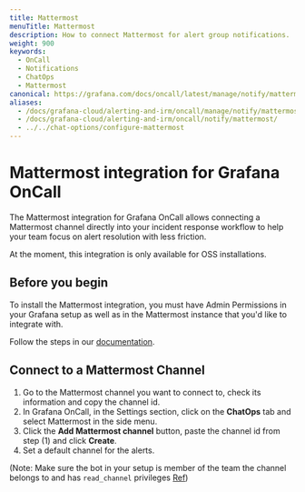 ```yaml
---
title: Mattermost
menuTitle: Mattermost
description: How to connect Mattermost for alert group notifications.
weight: 900
keywords:
  - OnCall
  - Notifications
  - ChatOps
  - Mattermost
canonical: https://grafana.com/docs/oncall/latest/manage/notify/mattermost/
aliases:
  - /docs/grafana-cloud/alerting-and-irm/oncall/manage/notify/mattermost/
  - /docs/grafana-cloud/alerting-and-irm/oncall/notify/mattermost/
  - ../../chat-options/configure-mattermost
---
```


# Mattermost integration for Grafana OnCall

The Mattermost integration for Grafana OnCall allows connecting a Mattermost channel directly
into your incident response workflow to help your team focus on alert resolution with less friction.

At the moment, this integration is only available for OSS installations.

## Before you begin

To install the Mattermost integration, you must have Admin Permissions in your Grafana setup
as well as in the Mattermost instance that you'd like to integrate with.

Follow the steps in our [documentation](https://grafana.com/docs/oncall/latest/open-source/#mattermost-setup).

## Connect to a Mattermost Channel

1. Go to the Mattermost channel you want to connect to, check its information and copy the channel id.
2. In Grafana OnCall, in the Settings section, click on the **ChatOps** tab and select Mattermost in the side menu.
3. Click the **Add Mattermost channel** button, paste the channel id from step (1) and click **Create**.
4. Set a default channel for the alerts.

(Note: Make sure the bot in your setup is member of the team the channel belongs to and
has `read_channel` privileges [Ref](https://api.mattermost.com/#tag/channels/operation/GetChannelByNameForTeamName))
